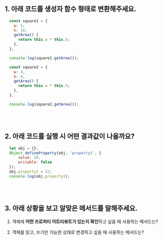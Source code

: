 ## 1. 아래 코드를 생성자 함수 형태로 변환해주세요.

```jsx
  const square1 = {
    w: 5,
    h: 10,
    getArea() {
      return this.w * this.h;
    },
  };

  console.log(square1.getArea());

  const square2 = {
    w: 4,
    h: 8,
    getArea() {
      return this.w * this.h;
    },
  };

  console.log(square2.getArea());
```
<br/>
<br/>

## 2. 아래 코드를 실행 시 어떤 결과값이 나올까요?

```js
  let obj = {};
  Object.defineProperty(obj, 'property1', {
      value: 58,
      writable: false
  });
  obj.property1 = 22;
  console.log(obj.property1);

```

<br/>
<br/>

## 3. 아래 상황을 보고 알맞은 메서드를 말해주세요.

1. 객체에 **어떤 프로퍼티 어트리뷰트가 있는지 확인**하고 싶을 때 사용하는 메서드는?

2. 객체를 읽고, 쓰기만 가능한 상태로 변경하고 싶을 때 사용하는 메서드는?
